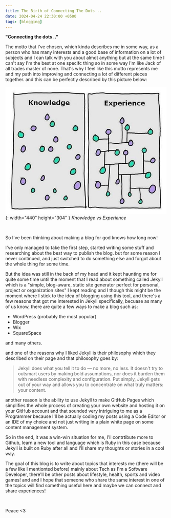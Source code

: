 ```yaml
---
title: The Birth of Connecting The Dots ..
date: 2024-04-24 22:30:00 +0500
tags: [blogging]
---
```


<p><b>"Connecting the dots .."</b></p> 
The motto that I've chosen, which kinda describes me in some way, as a person who has many interests and a good base of information on a lot of subjects and I can talk with you about almot anything but at the same time I can't say I'm the best at one specifc thing so in some way I'm like Jack of all trades master of none. That's why I feel like this motto represents me and my path into improving and connecting a lot of different pieces together. and this can be perfectly described by this picture below:

![Desktop View](/assets//img/knowledge-and-experience.jpg){: width="440" height="304" }
_Knowledge vs Experience_

<br>

So I've been thinking about making a blog for god knows how long now!

I've only managed to take the first step, started writing some stuff and researching about the best way to publish the blog. but for some reason I never continued, and just switched to do something else and forgot about the whole thing for some time.

But the idea was still in the back of my head and it kept haunting me for quite some time until the moment that I read about something called Jekyll which is a "simple, blog-aware, static site generator perfect for personal, project or organization sites" 
I kept reading and I though this might be the moment where I stick to the idea of blogging using this tool, and there's a few reasons that got me interested in Jekyll specifically, becuase as many of us know, there are quite a few ways to make a blog such as:
<ul>
    <li>WordPress (probably the most popular)</li>
    <li>Blogger</li>
    <li>Wix</li> 
    <li>SquareSpace</li>
</ul>
and many others.

and one of the reasons why I liked Jekyll is their philosophy which they described on their page and that philosophy goes by:
<blockquote>
    Jekyll does what you tell it to do — no more, no less. It doesn't try to outsmart users by making bold assumptions, nor does it burden them with needless complexity and configuration. Put simply, Jekyll gets out of your way and allows you to concentrate on what truly matters: your content.
</blockquote>

another reason is the ability to use Jekyll to make GitHub Pages which simplifies the whole process of creating your own website and hosting it on your GitHub account and that sounded very intriguing to me as a Programmer because I'll be actually coding my posts using a Code Editor or an IDE of my choice and not just writing in a plain white page on some content management system. 

So in the end, it was a win-win situation for me, I'll contrtibute more to Github, learn a new tool and language which is Ruby in this case because Jekyll is built on Ruby after all and I'll share my thoughts or stories in a cool way.

The goal of this blog is to write about topics that interests me (there will be a few like I mentionted before) mainly about Tech as I'm a Software Developer, there'll be other posts about lifestyle, health, sports and video games! and and I hope that someone who share the same interest in one of the topics will find something useful here and maybe we can connect and share experiences!

<br>

Peace <3